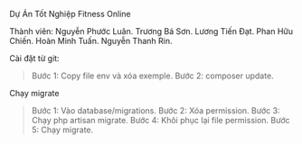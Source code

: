 Dự Án Tốt Nghiệp Fitness Online

Thành viên:
Nguyễn Phước Luân.
Trương Bá Sơn.
Lương Tiến Đạt.
Phan Hữu Chiến.
Hoàn Minh Tuấn.
Nguyễn Thanh Rin.



Cài đặt từ git:
>Bước 1: Copy file env và xóa exemple.
>Bước 2: composer update.



Chạy migrate 
>Bước 1: Vào database/migrations.
>Bước 2: Xóa permission.
>Bước 3: Chạy php artisan migrate.
>Bước 4: Khôi phục lại file permission.
>Bước 5: Chạy migrate.

